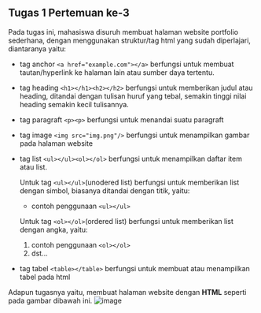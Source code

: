 ## Tugas 1 Pertemuan ke-3

Pada tugas ini, mahasiswa disuruh membuat halaman website portfolio sederhana, dengan menggunakan struktur/tag html yang sudah diperlajari, diantaranya yaitu:
- tag anchor `<a href="example.com"></a>` berfungsi untuk membuat tautan/hyperlink ke halaman lain atau sumber daya tertentu.
- tag heading `<h1></h1><h2></h2>` berfungsi untuk memberikan judul atau heading, ditandai dengan tulisan huruf yang tebal, semakin tinggi nilai heading semakin kecil tulisannya.
- tag paragraft `<p><p>` berfungsi untuk menandai suatu paragraft
- tag image `<img src="img.png"/>` berfungsi untuk menampilkan gambar pada halaman website
- tag list `<ul></ul><ol></ol>` berfungsi untuk menampilkan daftar item atau list.

   Untuk tag `<ul></ul>`(unodered list) berfungsi untuk memberikan list dengan simbol, biasanya ditandai dengan titik, yaitu:
   - contoh penggunaan `<ul></ul>`
     
   Untuk tag `<ol></ol>`(ordered list) berfungsi untuk memberikan list dengan angka, yaitu:
   1. contoh penggunaan `<ol></ol>`
   2. dst...
- tag tabel `<table></table>` berfungsi untuk membuat atau menampilkan tabel pada html

 Adapun tugasnya yaitu, membuat halaman website dengan **HTML** seperti pada gambar dibawah ini.
![image](https://github.com/user-attachments/assets/1b8d538b-d2f8-4dbe-9c85-46af5eb94338)
